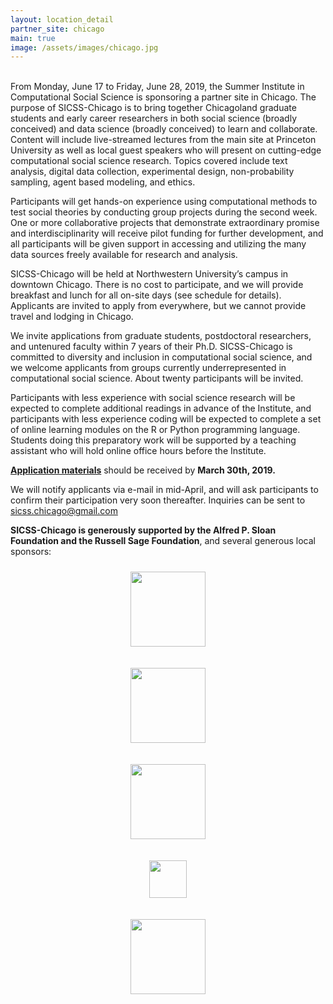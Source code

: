 ```yaml
---
layout: location_detail
partner_site: chicago
main: true
image: /assets/images/chicago.jpg
---
```

<br>
From Monday, June 17 to Friday, June 28, 2019, the Summer Institute in Computational Social Science is sponsoring a partner site in Chicago. The purpose of SICSS-Chicago is to bring together Chicagoland graduate students and early career researchers in both social science (broadly conceived) and data science (broadly conceived) to learn and collaborate. Content will include live-streamed lectures from the main site at Princeton University as well as local guest speakers who will present on cutting-edge computational social science research. Topics covered include text analysis, digital data collection, experimental design, non-probability sampling, agent based modeling, and ethics. 

Participants will get hands-on experience using computational methods to test social theories by conducting group projects during the second week. One or more collaborative projects that demonstrate extraordinary promise and interdisciplinarity will receive pilot funding for further development, and all participants will be given support in accessing and utilizing the many data sources freely available for research and analysis.

SICSS-Chicago will be held at Northwestern University’s campus in downtown Chicago. There is no cost to participate, and we will provide breakfast and lunch for all on-site days (see schedule for details). Applicants are invited to apply from everywhere, but we cannot provide travel and lodging in Chicago.

We invite applications from graduate students, postdoctoral researchers, and untenured faculty within 7 years of their Ph.D. SICSS-Chicago is committed to diversity and inclusion in computational social science, and we welcome applicants from groups currently underrepresented in computational social science. About twenty participants will be invited. 

Participants with less experience with social science research will be expected to complete additional readings in advance of the Institute, and participants with less experience coding will be expected to complete a set of online learning modules on the R or Python programming language. Students doing this preparatory work will be supported by a teaching assistant who will hold online office hours before the Institute. 

**[Application materials](https://compsocialscience.github.io/summer-institute/2019/chicago/apply)** should be received by **March 30th, 2019.**

We will notify applicants via e-mail in mid-April, and will ask participants to confirm their participation very soon thereafter. Inquiries can be sent to [sicss.chicago@gmail.com](mailto:sicss.chicago@gmail.com)

**SICSS-Chicago is generously supported by the Alfred P. Sloan Foundation and the Russell Sage Foundation**, 
and several generous local sponsors:
<center><div>

<a href="https://sloan.org/" target="_"><img src="https://sloan.org/storage/app/media/uploaded-files/Sloan-Logo-primary-black-demo.png" height="120px" style="padding:10px;"></a>

<a href="https://www.russellsage.org/" target = "_"><img src ="https://pcdnetwork.org/wp-content/uploads/2017/05/Russell_Sage_foundation_1394094.jpg" height = "120px" style="padding:10px;"></a>

<a href="https://www.kellogg.northwestern.edu/" target="_"><img src="https://www.northwestern.edu/brand/images/Kellogg_horizontal_new.jpg" height="120px" style="padding:10px;"></a>

<a href="https://www.nico.northwestern.edu/" target="_"><img src="images/NICO Logo Purple on White w CompSys Text 1000px.jpg" height="60px" style="padding:10px;"></a>

<a href="https://wiki.communitydata.science/Main_Page" target="_"><img src="images/CDSC_logo-text_centered.svg" height="120px" style="padding:10px;"></a>
</div></center>